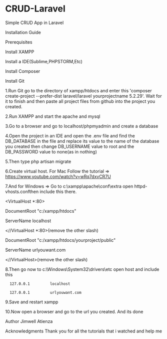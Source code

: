 # CRUD-Laravel
Simple CRUD App in Laravel

Installation Guide

Prerequisites 

Install XAMPP 

Install a IDE(Sublime,PHPSTORM,Etc) 

Install Composer

Install Git

1.Run Git go to the directory of xampp/htdocs and enter this 'composer create-project --prefer-dist laravel/laravel yourprojectname 
  5.2.29'. Wait for it to finish and then paste all project files from github into the project you created. 

2.Run XAMPP and start the apache and mysql 

3.Go to a browser and go to localhost/phpmyadmin and create a database 

4.Open the project in an IDE and open the .env file and find the DB_DATABASE in the file and replace its value to the name of the database you created then change DB_USERNAME value to root and the DB_PASSWORD value to none(as in nothing)

5.Then type php artisan migrate

6.Create virtual host. For Mac Follow the tutorial => https://www.youtube.com/watch?v=wRq7dxvCR7U 

7.And for Windows => Go to c:\xampp\apache\conf\extra open httpd-vhosts.confthen include this there.
   
   <VirtualHost *:80>
    
   DocumentRoot "c:/xampp/htdocs"
   
   ServerName localhost
   
  </VirtualHost>

  <//VirtualHost *:80>(remove the other slash)
    
   DocumentRoot "c:/xampp/htdocs/yourproject/public"
    
   ServerName urlyouwant.com
   
  <//VirtualHost>(remove the other slash)

8.Then go now to c:\Windows\System32\drivers\etc open host and include this

      127.0.0.1         localhost
      
      127.0.0.1         urlyouwant.com
9.Save and restart xampp

10.Now open a browser and go to the url you created. And its done

Author Jimwell Atienza

Acknowledgments Thank you for all the tutorials that i watched and help me
